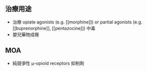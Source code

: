 ## 治療用途
- 治療 opiate agonists (e.g. [[morphine]]) or partial agonists (e.g. [[buprenorphine]], [[pentazocine]]) 中毒
- 嬰兒藥物成癮
## MOA
- 純競爭性 μ-opioid receptors 抑制劑
